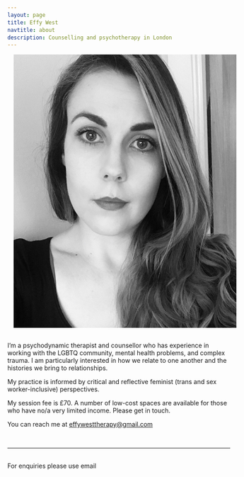 ```yaml
---
layout: page
title: Effy West
navtitle: about
description: Counselling and psychotherapy in London
---
```


<img class="col one right" src="/img/effy-profile.jpg" alt="Effy West" style="margin: 0 0 1em 1em" />

I’m a psychodynamic therapist and counsellor who has experience in working with the LGBTQ community, mental health problems, and complex trauma. I am particularly interested in how we relate to one another and the histories we bring to relationships.

My practice is informed by critical and reflective feminist (trans and sex worker-inclusive) perspectives.

My session fee is £70. A number of low-cost spaces are available for those who have no/a very limited income. Please get in touch.

You can reach me at [effywesttherapy@gmail.com](mailto:effywesttherapy@gmail.com)

<br/>
<hr/>
<br/>
<span class="contacticon center">
	<a href="mailto:effywesttherapy@gmail.com"><i class="fa fa-envelope-square"></i></a>
	<a href="https://twitter.com/therapywindow" target="_blank"><i class="fa fa-twitter-square"></i></a>
</span>

<div class="col three caption">
	For enquiries please use email
</div>
